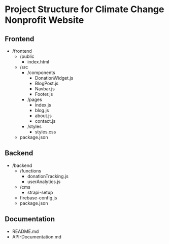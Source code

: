 # Project Structure for Climate Change Nonprofit Website

## Frontend
- /frontend
  - /public
    - index.html
  - /src
    - /components
      - DonationWidget.js
      - BlogPost.js
      - Navbar.js
      - Footer.js
    - /pages
      - index.js
      - blog.js
      - about.js
      - contact.js
    - /styles
      - styles.css
  - package.json

## Backend
- /backend
  - /functions
    - donationTracking.js
    - userAnalytics.js
  - /cms
    - strapi-setup
  - firebase-config.js
  - package.json

## Documentation
- README.md
- API-Documentation.md
